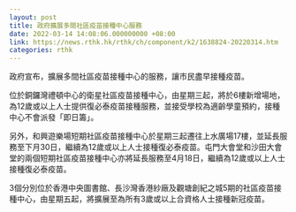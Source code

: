 ```yaml
---
layout: post
title: 政府擴展多間社區疫苗接種中心服務
date: 2022-03-14 14:08:06.000000000 +08:00
link: https://news.rthk.hk/rthk/ch/component/k2/1638824-20220314.htm
categories: rthk
---
```


政府宣布，擴展多間社區疫苗接種中心的服務，讓市民盡早接種疫苗。

位於銅鑼灣禮頓中心的衛星社區疫苗接種中心，由星期三起，將於6樓新增場地，為12歲或以上人士提供復必泰疫苗接種服務，並接受學校為適齡學童預約，接種中心不會派發「即日籌」。
 
另外，和興遊樂場短期社區疫苗接種中心於星期三起遷往上水廣場17樓，並延長服務至下月30日，繼續為12歲或以上人士接種復必泰疫苗。屯門大會堂和沙田大會堂的兩個短期社區疫苗接種中心亦將延長服務至4月18日，繼續為12歲或以上人士接種復必泰疫苗。

3個分別位於香港中央圖書館、長沙灣香港紗廠及觀塘創紀之城5期的社區疫苗接種中心，由星期五起，將擴展至為所有3歲或以上合資格人士接種新冠疫苗。
